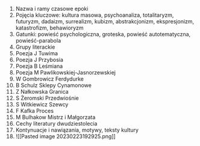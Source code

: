 1. Nazwa i ramy czasowe epoki
2. Pojęcia kluczowe: kultura masowa, psychoanaliza, totalitaryzm, futuryzm, dadaizm, surrealizm, kubizm, abstrakcjonizm, ekspresjonizm, katastrofizm, behawioryzm
3. Gatunki: powieść psychologiczna, groteska, powieść autotematyczna, powieść-parabola
4. Grupy literackie
5. Poezja J Tuwima
6. Poezja J Przybosia
7. Poezja B Leśmiana
8. Poezja M Pawlikowskiej-Jasnorzewskiej
9. W Gombrowicz Ferdydurke
10. B Schulz Sklepy Cynamonowe
11. Z Nałkowska Granica
12. S Żeromski Przedwiośnie
13. S Witkiewicz Szewcy
14. F Kafka Proces
15. M Bulhakow Mistrz i Małgorzata
16. Cechy literatury dwudziestolecia
17. Kontynuacje i nawiązania, motywy, teksty kultury
18. ![[Pasted image 20230223192925.png]]